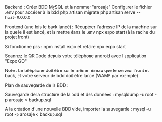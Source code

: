 Backend :
Créer BDD MySQL et la nommer "arosaje"
Configurer le fichier .env pour accéder à la bdd
php artisan migrate
php artisan serve --host=0.0.0.0

Frontend (une fois le back lancé) :
Récupérer l'adresse IP de la machine sur la quelle il est lancé, et la mettre dans le .env
npx expo start (à la racine du projet front)

Si fonctionne pas : npm install expo et refaire npx expo start






Scannez le QR Code depuis votre téléphone android avec l'application "Expo GO"

Note : Le téléphone doit être sur le même réseau que le serveur front et back, et votre serveur de bdd doit être lancé (WAMP par exemple)

Plan de sauvegarde de la BDD :


Sauvegarde de la structure de la bdd et des données :
mysqldump -u root -p arosaje > backup.sql

A la création d'une nouvelle BDD vide, importer la sauvegarde :
mysql -u root -p arosaje < backup.sql

